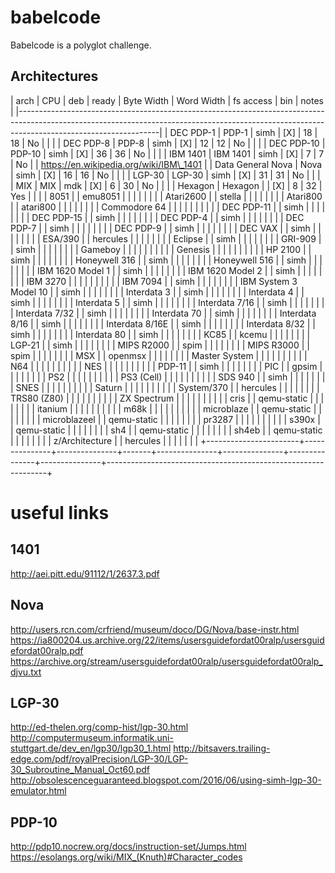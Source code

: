 # babelcode

Babelcode is a polyglot challenge.

## Architectures


|	arch		|	CPU	|	deb	| ready	| Byte Width	| Word Width	| fs access	|	bin	|			notes					|
|-----------------------------------------------------------------------------------------------------------------------------------------------------------------------------------------------|
| DEC PDP-1		| PDP-1		| simh		| [X]	| 18		| 18		| No		|		|								|
| DEC PDP-8		| PDP-8		| simh		| [X]	| 12		| 12		| No		|		|								|
| DEC PDP-10		| PDP-10	| simh		| [X]	| 36		| 36		| No		|		|								|
| IBM 1401		| IBM 1401	| simh		| [X]	| 7		| 7		| No		|		| https://en.wikipedia.org/wiki/IBM\_1401			|
| Data General Nova	| Nova		| simh		| [X]	| 16		| 16		| No		|		|								|
| LGP-30		| LGP-30	| simh		| [X]	| 31		| 31		| No		|		|								|
| MIX			| MIX		| mdk		| [X]	| 6		| 30		| No		|		|								|
| Hexagon		| Hexagon	|		| [X]	| 8		| 32		| Yes   	|		|								|
| 8051			|		| emu8051	|	|		| 		|       	|		|								|
| Atari2600		|		| stella	|	|		| 		|       	|		|								|
| Atari800		|		| atari800	|	|		| 		|       	|		|								|
| Commodore 64		|		|		|	|		| 		|       	|		|								|
| DEC PDP-11		|		| simh		|	|		| 		|       	|		|								|
| DEC PDP-15		|		| simh		|	|		| 		|       	|		|								|
| DEC PDP-4		|		| simh		|	|		| 		|       	|		|								|
| DEC PDP-7		|		| simh		|	|		| 		|       	|		|								|
| DEC PDP-9		|		| simh		|	|		| 		|       	|		|								|
| DEC VAX		|		| simh		|	|		| 		|       	|		|								|
| ESA/390		|		| hercules	|	|		| 		|       	|		|								|
| Eclipse		|		| simh		|	|		| 		|       	|		|								|
| GRI-909		|		| simh		|	|		| 		|       	|		|								|
| Gameboy		|		|		|	|		| 		|       	|		|								|
| Genesis		|		|		|	|		| 		|       	|		|								|
| HP 2100		|		| simh		|	|		| 		|       	|		|								|
| Honeywell 316		|		| simh		|	|		| 		|       	|		|								|
| Honeywell 516		|		| simh		|	|		| 		|       	|		|								|
| IBM 1620 Model 1	|		| simh		|	|		| 		|       	|		|								|
| IBM 1620 Model 2	|		| simh		|	|		| 		|       	|		|								|
| IBM 3270		|		|		|	|		| 		|       	|		|								|
| IBM 7094		|		| simh		|	|		| 		|       	|		|								|
| IBM System 3 Model 10	|		| simh		|	|		| 		|       	|		|								|
| Interdata 3		|		| simh		|	|		| 		|       	|		|								|
| Interdata 4		|		| simh		|	|		| 		|       	|		|								|
| Interdata 5		|		| simh		|	|		| 		|       	|		|								|
| Interdata 7/16	|		| simh		|	|		| 		|       	|		|								|
| Interdata 7/32	|		| simh		|	|		| 		|       	|		|								|
| Interdata 70		|		| simh		|	|		| 		|       	|		|								|
| Interdata 8/16	|		| simh		|	|		| 		|       	|		|								|
| Interdata 8/16E	|		| simh		|	|		| 		|       	|		|								|
| Interdata 8/32	|		| simh		|	|		| 		|       	|		|								|
| Interdata 80		|		| simh		|	|		| 		|       	|		|								|
| KC85			|		| kcemu		|	|		| 		|       	|		|								|
| LGP-21		|		| simh		|	|		| 		|       	|		|								|
| MIPS R2000		|		| spim		|	|		| 		|       	|		|								|
| MIPS R3000		|		| spim		|	|		| 		|       	|		|								|
| MSX			|		| openmsx	|	|		| 		|       	|		|								|
| Master System		|		|		|	|		| 		|       	|		|								|
| N64			|		|		|	|		| 		|       	|		|								|
| NES			|		|		|	|		| 		|       	|		|								|
| PDP-11		|		| simh		|	|		| 		|       	|		|								|
| PIC			|		| gpsim		|	|		| 		|       	|		|								|
| PS2			|		|		|	|		| 		|       	|		|								|
| PS3 (Cell)		|		|		|	|		| 		|       	|		|								|
| SDS 940		|		| simh		|	|		| 		|       	|		|								|
| SNES			|		|		|	|		| 		|       	|		|								|
| Saturn		|		|		|	|		| 		|       	|		|								|
| System/370		|		| hercules	|	|		| 		|       	|		|								|
| TRS80 (Z80)		|		|		|	|		| 		|       	|		|								|
| ZX Spectrum		|		|		|	|		| 		|       	|		|								|
| cris			|		| qemu-static	|	|		| 		|       	|		|								|
| itanium		|		|		|	|		| 		|       	|		|								|
| m68k			|		|		|	|		| 		|       	|		|								|
| microblaze		|		| qemu-static	|	|		| 		|       	|		|								|
| microblazeel		|		| qemu-static	|	|		| 		|       	|		|								|
| pr3287		|		|		|	|		| 		|       	|		|								|
| s390x			|		| qemu-static	|	|		| 		|       	|		|								|
| sh4			|		| qemu-static	|	|		| 		|       	|		|								|
| sh4eb			|		| qemu-static	|	|		| 		|       	|		|								|
| z/Architecture	|		| hercules	|	|		| 		|       	|		|								|
+-----------------------+---------------+---------------+-------+---------------+---------------+---------------+---------------+---------------------------------------------------------------+

# useful links

## 1401
http://aei.pitt.edu/91112/1/2637.3.pdf

## Nova
http://users.rcn.com/crfriend/museum/doco/DG/Nova/base-instr.html
https://ia800204.us.archive.org/22/items/usersguidefordat00ralp/usersguidefordat00ralp.pdf
https://archive.org/stream/usersguidefordat00ralp/usersguidefordat00ralp_djvu.txt

## LGP-30
http://ed-thelen.org/comp-hist/lgp-30.html
http://computermuseum.informatik.uni-stuttgart.de/dev_en/lgp30/lgp30_1.html
http://bitsavers.trailing-edge.com/pdf/royalPrecision/LGP-30/LGP-30_Subroutine_Manual_Oct60.pdf
http://obsolescenceguaranteed.blogspot.com/2016/06/using-simh-lgp-30-emulator.html

## PDP-10
http://pdp10.nocrew.org/docs/instruction-set/Jumps.html
https://esolangs.org/wiki/MIX_(Knuth)#Character_codes
